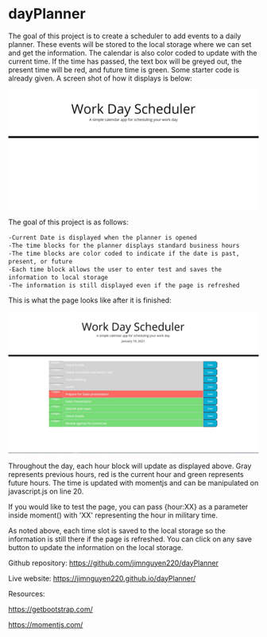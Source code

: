 # dayPlanner

The goal of this project is to create a scheduler to add events to a daily planner.  These events will be stored to the local storage where we can set and get the information. The calendar is also color coded to update with the current time. If the time has passed, the text box will be greyed out, the present time will be red, and future time is green.  Some starter code is already given.  A screen shot of how it displays is below: 

![Before Image](./assets/schedulerBefore.jpg)

The goal of this project is as follows:
```
-Current Date is displayed when the planner is opened
-The time blocks for the planner displays standard business hours
-The time blocks are color coded to indicate if the date is past, present, or future
-Each time block allows the user to enter test and saves the information to local storage 
-The information is still displayed even if the page is refreshed
```

This is what the page looks like after it is finished: 

![After Image](./assets/schedulerAfter.jpg)

Throughout the day, each hour block will update as displayed above.  Gray represents previous hours, red is the current hour and green represents future hours.  The time is updated with momentjs and can be manipulated on javascript.js on line 20.  

If you would like to test the page, you can pass {hour:XX} as a parameter inside moment() with 'XX' representing the hour in military time.

As noted above, each time slot is saved to the local storage so the information is still there if the page is refreshed.  You can click on any save button to update the information on the local storage.

Github repository: https://github.com/jimnguyen220/dayPlanner

Live website: https://jimnguyen220.github.io/dayPlanner/

Resources:

https://getbootstrap.com/

https://momentjs.com/

